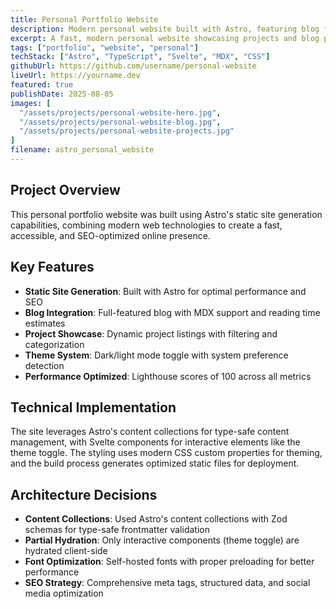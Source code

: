 ```yaml
---
title: Personal Portfolio Website
description: Modern personal website built with Astro, featuring blog functionality and project showcases
excerpt: A fast, modern personal website showcasing projects and blog posts with excellent SEO and performance
tags: ["portfolio", "website", "personal"]
techStack: ["Astro", "TypeScript", "Svelte", "MDX", "CSS"]
githubUrl: https://github.com/username/personal-website
liveUrl: https://yourname.dev
featured: true
publishDate: 2025-08-05
images: [
  "/assets/projects/personal-website-hero.jpg",
  "/assets/projects/personal-website-blog.jpg",
  "/assets/projects/personal-website-projects.jpg"
]
filename: astro_personal_website
---
```


## Project Overview

This personal portfolio website was built using Astro's static site generation capabilities, combining modern web technologies to create a fast, accessible, and SEO-optimized online presence.

## Key Features

- **Static Site Generation**: Built with Astro for optimal performance and SEO
- **Blog Integration**: Full-featured blog with MDX support and reading time estimates
- **Project Showcase**: Dynamic project listings with filtering and categorization
- **Theme System**: Dark/light mode toggle with system preference detection
- **Performance Optimized**: Lighthouse scores of 100 across all metrics

## Technical Implementation

The site leverages Astro's content collections for type-safe content management, with Svelte components for interactive elements like the theme toggle. The styling uses modern CSS custom properties for theming, and the build process generates optimized static files for deployment.

## Architecture Decisions

- **Content Collections**: Used Astro's content collections with Zod schemas for type-safe frontmatter validation
- **Partial Hydration**: Only interactive components (theme toggle) are hydrated client-side
- **Font Optimization**: Self-hosted fonts with proper preloading for better performance
- **SEO Strategy**: Comprehensive meta tags, structured data, and social media optimization
